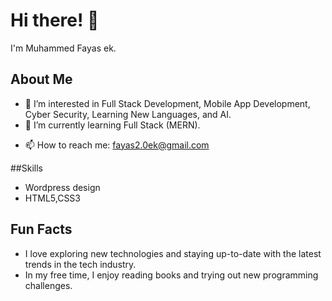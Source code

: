 # Hi there! 👋

I'm Muhammed Fayas ek.

<!-- This section is about me and my interests -->
## About Me
- 👀 I’m interested in Full Stack Development, Mobile App Development, Cyber Security, Learning New Languages, and AI.
- 🌱 I’m currently learning Full Stack (MERN).
<!-- - 💞️ I’m looking to collaborate on beginner-friendly projects and learn from experienced developers. -->
- 📫 How to reach me: fayas2.0ek@gmail.com

##Skills
- Wordpress design
- HTML5,CSS3

<!-- This section lists the current technologies I am learning -->
<!--## Current Learning
- **C++**: Basics and problem-solving
- **SQL**: Database management and queries -->

<!-- This section provides contact information -->
<!--## Contact
- **Email**: [Your Email]
- **LinkedIn**: [Your LinkedIn Profile]
- **Twitter**: [Your Twitter Handle] -->

<!-- This section includes fun facts about me -->
## Fun Facts
- I love exploring new technologies and staying up-to-date with the latest trends in the tech industry.
- In my free time, I enjoy reading books and trying out new programming challenges.

<!--Feel free to reach out if you have any questions or if you'd like to collaborate on a project! 🚀-->
